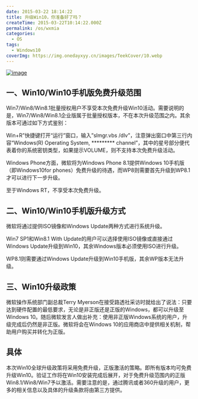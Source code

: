 ```yaml
---
date: 2015-03-22 18:14:22
title: 升级Win10，你准备好了吗？
createTime: 2015-03-22T10:14:22.000Z
permalink: /os/wxmia
categories:
  - OS
tags:
  - Windows10
coverImg: https://img.onedayxyy.cn/images/TeekCover/10.webp
---
```


[![image](/public/2015/03/wpid-5344f694dce942ab576e63cf068b16ee.jpg)](/public/2015/03/wpid-5344f694dce942ab576e63cf068b16ee.jpg)
## 一、Win10/Win10手机版免费升级范围

Win7/Win8/Win8.1批量授权用户不享受本次免费升级Win10活动。需要说明的是，Win7/Win8/Win8.1企业版属于批量授权版本，不在本次升级范围之内。其余版本可通过如下方式鉴别：

Win+R”快捷键打开“运行”窗口，输入”slmgr.vbs /dlv”，注意弹出窗口中第三行内容“Windows(R) Operating System, ********* channel”，其中的星号部分便代表着你的系统密钥类型，如果提示VOLUME，则不支持本次免费升级活动。

Windows Phone方面，微软将为Windows Phone 8.1提供Windows 10手机版（即Windows10for phones）免费升级的待遇，而WP8则需要首先升级到WP8.1才可以进行下一步升级。

至于Windows RT，不享受本次免费升级。

## 二、Win10/Win10手机版升级方式

微软将通过提供ISO镜像和Windows Update两种方式进行系统升级。

Win7 SP1和Win8.1 With Update的用户可以选择使用ISO镜像或直接通过Windows Update升级到Win10，其余Windows版本必须使用ISO进行升级。

WP8.1则需要通过Windows Update升级到Win10手机版，其余WP版本无法升级。

## 三、Win10升级政策

微软操作系统部门副总裁Terry Myerson在接受路透社采访时就给出了说法：只要达到硬件配置的最低要求，无论是非正版还是正版的Windows，都可以升级至Windows 10。随后微软发言人做出补充：使用非正版Windows系统的用户，升级完成后仍然是非正版。微软将会在Windows 10的应用商店中提供相关机制，帮助用户购买并转化为正版。

## 具体

本次Win10全球升级政策将采用免费升级，正版激活的策略。即所有版本均可免费升级Win10。验证工作将在Win10安装完成后展开，对于免费升级范围内的正版Win8.1/Win8/Win7予以激活。需要注意的是，通过腾讯或者360升级的用户，更多的相关信息以及具体的升级条款将由第三方提供。
